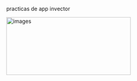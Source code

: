 practicas de app invector


<img width="328" height="153" alt="images" src="https://github.com/user-attachments/assets/5478a9cc-834c-45fe-a140-ecddfb8ab24c" />
